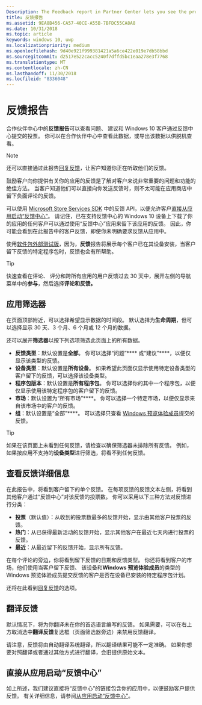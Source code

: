 ```yaml
---
Description: The Feedback report in Partner Center lets you see the problems, suggestions, and upvotes that your Windows 10 customers have submitted through Feedback Hub.
title: 反馈报告
ms.assetid: 9EA8B456-CA57-40CE-A55B-7BFDC55CA8A8
ms.date: 10/31/2018
ms.topic: article
keywords: windows 10, uwp
ms.localizationpriority: medium
ms.openlocfilehash: 9d40e921f999381421a5a6ce422e019e7db58bbd
ms.sourcegitcommit: d2517e522cacc5240f7dffd5bc1eaa278e3f7768
ms.translationtype: MT
ms.contentlocale: zh-CN
ms.lasthandoff: 11/30/2018
ms.locfileid: "8336048"
---
```

# <a name="feedback-report"></a>反馈报告

合作伙伴中心中的**反馈报告**可以查看问题、 建议和 Windows 10 客户通过反馈中心提交的投票。 你可以在合作伙伴中心中查看此数据，或导出该数据以供脱机查看。

> [!NOTE]
> 还可以直接通过此报告[回复反馈](respond-to-customer-feedback.md)，让客户知道你正在听取他们的反馈。

鼓励客户向你提供有关你的应用的反馈是了解对客户来说非常重要的问题和功能的绝佳方法。 当客户知道他们可以直接向你发送反馈时，则不太可能在应用商店中留下负面评论的反馈。

可以使用 [Microsoft Store Services SDK](http://aka.ms/store-em-sdk) 中的反馈 API，以便允许客户[直接从应用启动“反馈中心”](../monetize/launch-feedback-hub-from-your-app.md)。 请记住，已在支持反馈中心的 Windows 10 设备上下载了你的应用的任何客户可以通过使用“反馈中心”应用来留下该应用的反馈。 因此，你可能会看到在此报告中的客户反馈，即使你未明确要求反馈从应用中。

使用[软件包外部测试版](package-flights.md)，因为，**反馈**报告将展示每个客户已在其设备安装，当客户留下反馈的特定程序包时，反馈也会有所帮助。

> [!TIP]
> 快速查看在评论、 评分和跨所有应用的用户反馈过去 30 天中，展开左侧的导航菜单中的**参与**，然后选择**评论和反馈。** 


## <a name="apply-filters"></a>应用筛选器

在页面顶部附近，可以选择希望显示数据的时间段。 默认选择为**生命周期**，但可以选择显示 30 天、3 个月、6 个月或 12 个月的数据。

还可以展开**筛选器**以按下列选项筛选此页面上的所有数据。

- **反馈类型**：默认设置是**全部**。 你可以选择“问题”**** 或“建议”****，以便仅显示该类型的反馈。
- **设备类型**：默认设置是**所有设备**。 如果希望此页面仅显示使用特定设备类型的客户留下的反馈，可以选择该设备类型。
- **程序包版本**：默认设置是**所有程序包**。 你可以选择你的其中一个程序包，以便仅显示使用该特定程序包的客户留下的反馈。
- **市场**：默认设置为“所有市场”****。 你可以选择一个特定市场，以便仅显示来自该市场中的客户的反馈。
- **组**：默认设置是“全部”****。 可以选择只查看 [Windows 预览体验成员](http://insider.windows.com)提交的反馈。

> [!TIP]
> 如果在该页面上未看到任何反馈，请检查以确保筛选器未排除所有反馈。 例如，如果按应用不支持的**设备类型**进行筛选，将看不到任何反馈。


## <a name="viewing-feedback-details"></a>查看反馈详细信息

在此报告中，将看到客户留下的单个反馈。 在每项反馈的反馈文本左侧，将看到其他客户通过“反馈中心”对该反馈的投票数。 你可以采用以下三种方法对反馈进行分类：

- **投票**（默认值）：从收到的投票数最多的反馈开始，显示由其他客户投票的反馈。
- **热门**：从已获得最新活动的反馈开始，显示其他客户在最近七天内进行投票的反馈。
- **最近**：从最近留下的反馈开始，显示所有反馈。

在每个评论的旁边，你将看到留下反馈的日期和反馈类型。 你还将看到客户的市场，他们使用当客户留下反馈、 该设备和**Windows 预览体验成员**的类型的 Windows 预览体验成员提交反馈的客户是否在设备已安装的特定程序包计划。

还将在此看到[回复反馈](respond-to-customer-feedback.md)的选项。


## <a name="translating-feedback"></a>翻译反馈

默认情况下，将为你翻译未在你的首选语言编写的反馈。 如果需要，可以在右上方取消选中**翻译反馈**复选框（页面筛选器旁边）来禁用反馈翻译。

请注意，反馈将由自动翻译系统翻译，所以翻译结果可能不一定准确。 如果你想要对照翻译或者通过其他方式进行翻译，会旧提供原始文本。


## <a name="launching-feedback-hub-directly-from-your-app"></a>直接从应用启动“反馈中心”

如上所述，我们建议直接将“反馈中心”的链接包含你的应用中，以便鼓励客户提供反馈。 有关详细信息，请参阅[从应用启动“反馈中心”](../monetize/launch-feedback-hub-from-your-app.md)。
